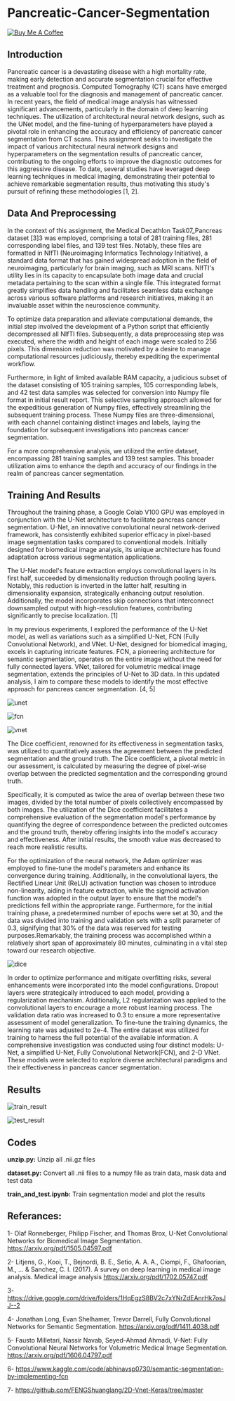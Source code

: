 # Pancreatic-Cancer-Segmentation

[![Buy Me A Coffee](https://cdn.buymeacoffee.com/buttons/v2/default-yellow.png)](https://www.buymeacoffee.com/kursatkomurcu)

## Introduction

Pancreatic cancer is a devastating disease with a high mortality rate, making early detection and
accurate segmentation crucial for effective treatment and prognosis. Computed Tomography (CT)
scans have emerged as a valuable tool for the diagnosis and management of pancreatic cancer. In
recent years, the field of medical image analysis has witnessed significant advancements,
particularly in the domain of deep learning techniques. The utilization of architectural neural
network designs, such as the UNet model, and the fine-tuning of hyperparameters have played a
pivotal role in enhancing the accuracy and efficiency of pancreatic cancer segmentation from CT
scans. This assignment seeks to investigate the impact of various architectural neural network
designs and hyperparameters on the segmentation results of pancreatic cancer, contributing to the
ongoing efforts to improve the diagnostic outcomes for this aggressive disease. To date, several
studies have leveraged deep learning techniques in medical imaging, demonstrating their potential
to achieve remarkable segmentation results, thus motivating this study's pursuit of refining these
methodologies [1, 2].

## Data And Preprocessing

In the context of this assignment, the Medical Decathlon Task07_Pancreas dataset [3]3 was
employed, comprising a total of 281 training files, 281 corresponding label files, and 139 test files.
Notably, these files are formatted in NIfTI (Neuroimaging Informatics Technology Initiative), a
standard data format that has gained widespread adoption in the field of neuroimaging, particularly
for brain imaging, such as MRI scans. NIfTI's utility lies in its capacity to encapsulate both image
data and crucial metadata pertaining to the scan within a single file. This integrated format greatly
simplifies data handling and facilitates seamless data exchange across various software platforms
and research initiatives, making it an invaluable asset within the neuroscience community.

To optimize data preparation and alleviate computational demands, the initial step involved the
development of a Python script that efficiently decompressed all NIfTI files. Subsequently, a data
preprocessing step was executed, where the width and height of each image were scaled to 256
pixels. This dimension reduction was motivated by a desire to manage computational resources
judiciously, thereby expediting the experimental workflow.

Furthermore, in light of limited available RAM capacity, a judicious subset of the dataset consisting
of 105 training samples, 105 corresponding labels, and 42 test data samples was selected for
conversion into Numpy file format in initial result report. This selective sampling approach allowed
for the expeditious generation of Numpy files, effectively streamlining the subsequent training
process. These Numpy files are three-dimensional, with each channel containing distinct images
and labels, laying the foundation for subsequent investigations into pancreas cancer segmentation. 

For a more comprehensive analysis, we utilized the entire dataset, encompassing 281 training
samples and 139 test samples. This broader utilization aims to enhance the depth and accuracy of
our findings in the realm of pancreas cancer segmentation.

## Training And Results

Throughout the training phase, a Google Colab V100 GPU was employed in conjunction with the
U-Net architecture to facilitate pancreas cancer segmentation. U-Net, an innovative convolutional
neural network-derived framework, has consistently exhibited superior efficacy in pixel-based
image segmentation tasks compared to conventional models. Initially designed for biomedical
image analysis, its unique architecture has found adaptation across various segmentation
applications.

The U-Net model's feature extraction employs convolutional layers in its first half, succeeded by
dimensionality reduction through pooling layers. Notably, this reduction is inverted in the latter
half, resulting in dimensionality expansion, strategically enhancing output resolution. Additionally,
the model incorporates skip connections that interconnect downsampled output with high-resolution
features, contributing significantly to precise localization. [1]

In my previous experiments, I explored the performance of the U-Net model, as well as variations
such as a simplified U-Net, FCN (Fully Convolutional Network), and VNet. U-Net, designed for
biomedical imaging, excels in capturing intricate features. FCN, a pioneering architecture for
semantic segmentation, operates on the entire image without the need for fully connected layers.
VNet, tailored for volumetric medical image segmentation, extends the principles of U-Net to 3D
data. In this updated analysis, I aim to compare these models to identify the most effective approach
for pancreas cancer segmentation. [4, 5]

![unet](https://github.com/kursatkomurcu/Pancreatic-Cancer-Segmentation/blob/main/unet.png)

![fcn](https://github.com/kursatkomurcu/Pancreatic-Cancer-Segmentation/blob/main/fcn.png)

![vnet](https://github.com/kursatkomurcu/Pancreatic-Cancer-Segmentation/blob/main/vnet.png)


The Dice coefficient, renowned for its effectiveness in segmentation tasks, was utilized
to quantitatively assess the agreement between the predicted segmentation and the ground truth.
The Dice coefficient, a pivotal metric in our assessment, is calculated by measuring the degree of
pixel-wise overlap between the predicted segmentation and the corresponding ground truth.

Specifically, it is computed as twice the area of overlap between these two images, divided by the
total number of pixels collectively encompassed by both images. The utilization of the Dice
coefficient facilitates a comprehensive evaluation of the segmentation model's performance by
quantifying the degree of correspondence between the predicted outcomes and the ground truth,
thereby offering insights into the model's accuracy and effectiveness. After initial results, the
smooth value was decreased to reach more realistic results.

For the optimization of the neural network, the Adam optimizer was employed to fine-tune the
model's parameters and enhance its convergence during training. Additionally, in the convolutional
layers, the Rectified Linear Unit (ReLU) activation function was chosen to introduce non-linearity,
aiding in feature extraction, while the sigmoid activation function was adopted in the output layer to
ensure that the model's predictions fell within the appropriate range. Furthermore, for the initial
training phase, a predetermined number of epochs were set at 30, and the data was divided into
training and validation sets with a split parameter of 0.3, signifying that 30% of the data was
reserved for testing purposes.Remarkably, the training process was accomplished within a relatively
short span of approximately 80 minutes, culminating in a vital step toward our research objective.

![dice](https://github.com/kursatkomurcu/Pancreatic-Cancer-Segmentation/blob/main/dice.png)

In order to optimize performance and mitigate overfitting risks, several enhancements were
incorporated into the model configurations. Dropout layers were strategically introduced to each
model, providing a regularization mechanism. Additionally, L2 regularization was applied to the
convolutional layers to encourage a more robust learning process. The validation data ratio was
increased to 0.3 to ensure a more representative assessment of model generalization. To fine-tune
the training dynamics, the learning rate was adjusted to 2e-4. The entire dataset was utilized for
training to harness the full potential of the available information. A comprehensive investigation
was conducted using four distinct models: U-Net, a simplified U-Net, Fully Convolutional Network(FCN), and 2-D VNet. These models were selected to explore diverse architectural paradigms and
their effectiveness in pancreas cancer segmentation.

## Results

![train_result](https://github.com/kursatkomurcu/Pancreatic-Cancer-Segmentation/blob/main/train_result.png)

![test_result](https://github.com/kursatkomurcu/Pancreatic-Cancer-Segmentation/blob/main/test_result.png)

## Codes

**unzip.py:** Unzip all .nii.gz files

**dataset.py:** Convert all .nii files to a numpy file as train data, mask data and test data

**train_and_test.ipynb:** Train segmentation model and plot the results

## Referances:

1- Olaf Ronneberger, Philipp Fischer, and Thomas Brox, U-Net Convolutional Networks for
Biomedical Image Segmentation. https://arxiv.org/pdf/1505.04597.pdf

2- Litjens, G., Kooi, T., Bejnordi, B. E., Setio, A. A. A., Ciompi, F., Ghafoorian, M., ... & Sanchez,
C. I. (2017). A survey on deep learning in medical image analysis. Medical image analysis
https://arxiv.org/pdf/1702.05747.pdf

3- https://drive.google.com/drive/folders/1HqEgzS8BV2c7xYNrZdEAnrHk7osJJ--2

4- Jonathan Long, Evan Shelhamer, Trevor Darrell, Fully Convolutional Networks for Semantic
Segmentation. https://arxiv.org/pdf/1411.4038.pdf

5- Fausto Milletari, Nassir Navab, Seyed-Ahmad Ahmadi, V-Net: Fully Convolutional Neural Networks for
Volumetric Medical Image Segmentation. https://arxiv.org/pdf/1606.04797.pdf

6- https://www.kaggle.com/code/abhinavsp0730/semantic-segmentation-by-implementing-fcn

7- https://github.com/FENGShuanglang/2D-Vnet-Keras/tree/master

